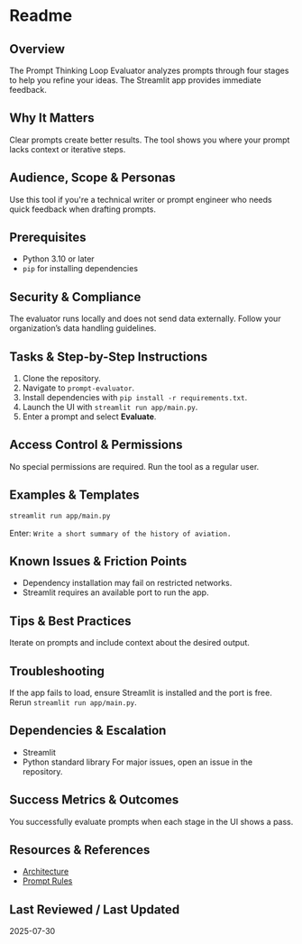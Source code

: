 # Readme

## Overview
The Prompt Thinking Loop Evaluator analyzes prompts through four stages to help you refine your ideas. The Streamlit app provides immediate feedback.

## Why It Matters
Clear prompts create better results. The tool shows you where your prompt lacks context or iterative steps.

## Audience, Scope & Personas
Use this tool if you're a technical writer or prompt engineer who needs quick feedback when drafting prompts.

## Prerequisites
- Python 3.10 or later
- `pip` for installing dependencies

## Security & Compliance
The evaluator runs locally and does not send data externally. Follow your organization’s data handling guidelines.

## Tasks & Step-by-Step Instructions
1. Clone the repository.
2. Navigate to `prompt-evaluator`.
3. Install dependencies with `pip install -r requirements.txt`.
4. Launch the UI with `streamlit run app/main.py`.
5. Enter a prompt and select **Evaluate**.

## Access Control & Permissions
No special permissions are required. Run the tool as a regular user.

## Examples & Templates
```bash
streamlit run app/main.py
```
Enter: `Write a short summary of the history of aviation.`

## Known Issues & Friction Points
- Dependency installation may fail on restricted networks.
- Streamlit requires an available port to run the app.

## Tips & Best Practices
Iterate on prompts and include context about the desired output.

## Troubleshooting
If the app fails to load, ensure Streamlit is installed and the port is free. Rerun `streamlit run app/main.py`.

## Dependencies & Escalation
- Streamlit
- Python standard library
For major issues, open an issue in the repository.

## Success Metrics & Outcomes
You successfully evaluate prompts when each stage in the UI shows a pass.

## Resources & References
- [Architecture](docs/architecture.md)
- [Prompt Rules](docs/prompt-rules.md)

## Last Reviewed / Last Updated
2025-07-30
